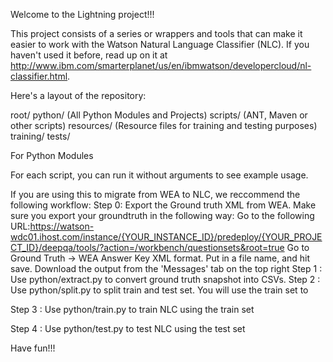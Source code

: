 Welcome to the Lightning project!!!



This project consists of a series or wrappers and tools that can make it easier to work with the Watson Natural Language Classifier (NLC). If you haven't used it before, read up on it at http://www.ibm.com/smarterplanet/us/en/ibmwatson/developercloud/nl-classifier.html.


 Here's a layout of the repository:

root/
 python/ (All Python Modules and Projects)
 scripts/ (ANT, Maven or other scripts)
 resources/ (Resource files for training and testing purposes)
    training/
    tests/

For Python Modules

For each script, you can run it without arguments to see example usage.

If you are using this to migrate from WEA to NLC, we reccommend the following workflow:
Step 0: Export the Ground truth XML from WEA. Make sure you export your groundtruth in the following way: 
	Go to the following URL:https://watson-wdc01.ihost.com/instance/{YOUR_INSTANCE_ID}/predeploy/{YOUR_PROJECT_ID}/deepqa/tools/?action=/workbench/questionsets&root=true
	Go to Ground Truth -> WEA Answer Key XML format. Put in a file name, and hit save.
	Download the output from the 'Messages' tab on the top right
Step 1 : Use python/extract.py to convert ground truth snapshot into CSVs. 
Step 2 : Use python/split.py to split train and test set. You will use the train set to 

Step 3 : Use python/train.py to train NLC using the train set

Step 4 : Use python/test.py to test NLC using the test set

Have fun!!! 
